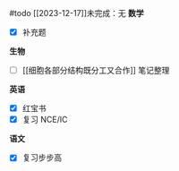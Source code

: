 #todo 
[[2023-12-17]]未完成：无
**数学**
- [x] 补充题

**生物**
- [ ] [[细胞各部分结构既分工又合作]] 笔记整理

**英语**
- [x] 红宝书
- [x] 复习 NCE/IC

**语文**
- [x] 复习步步高


